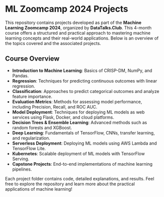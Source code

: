 # ML Zoomcamp 2024 Projects

This repository contains projects developed as part of the **Machine Learning Zoomcamp 2024**, organized by **DataTalks.Club**. 
This 4-month course offers a structured and practical approach to mastering machine learning concepts and their real-world applications. 
Below is an overview of the topics covered and the associated projects.

## Course Overview

- **Introduction to Machine Learning**: Basics of CRISP-DM, NumPy, and Pandas.
- **Regression**: Techniques for predicting continuous outcomes with linear regression.
- **Classification**: Approaches to predict categorical outcomes and analyze feature importance.
- **Evaluation Metrics**: Methods for assessing model performance, including Precision, Recall, and ROC AUC.
- **Model Deployment**: Techniques for deploying ML models as web services using Flask, Docker, and cloud platforms.
- **Decision Trees & Ensemble Learning**: Advanced methods such as random forests and XGBoost.
- **Deep Learning**: Fundamentals of TensorFlow, CNNs, transfer learning, and regularization.
- **Serverless Deployment**: Deploying ML models using AWS Lambda and TensorFlow Lite.
- **Kubernetes**: Scalable deployment of ML models with TensorFlow Serving.
- **Capstone Projects**: End-to-end implementations of machine learning pipelines.

Each project folder contains code, detailed explanations, and results.
Feel free to explore the repository and learn more about the practical applications of machine learning!
